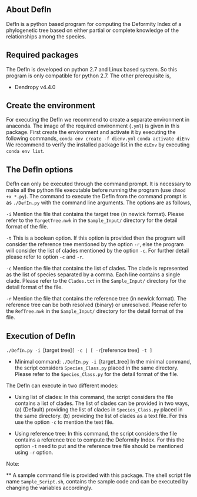 ## About DefIn

DefIn is a python based program for computing the Deformity Index of a phylogenetic tree based on either partial or complete knowledge of the relationships among the species. 


## Required packages

The DefIn is developed on python 2.7 and Linux based system. So this program is only compatible for python 2.7. The other prerequisite is,
- Dendropy v4.4.0


## Create the environment

For executing the DefIn we recommend to create a separate environment in anaconda. The image of the required environment (`.yml`) is given in this package. First create the environment and activate it by executing the following commands,
`conda env create -f dienv.yml`
`conda activate diEnv`
We recommend to verify the installed package list in the `diEnv` by executing `conda env list`.


## The DefIn options

DefIn can only be executed through the command prompt. It is necessary to make all the python file executable before running the program (use `chmod +x *.py`). The command to execute the DefIn from the command prompt is as `./DefIn.py` with the command line arguments. The options are as follows,

`-i`	Mention the file that contains the target tree (in newick format). Please refer to the `TargetTree.nwk` in the `Sample_Input/` directory for the detail format of the file.

`-t`	This is a boolean option. If this option is provided then the program will consider the reference tree mentioned by the option `-r`, else the program will consider the list of clades mentioned by the option `-c`. For further detail please refer to option `-c` and `-r`.

`-c`	Mention the file that contains the list of clades. The clade is represented as the list of species separated by a comma. Each line contains a single clade. Please refer to the `Clades.txt` in the `Sample_Input/` directory for the detail format of the file.

`-r`	Mention the file that contains the reference tree (in newick format). The reference tree can be both resolved (binary) or unresolved. Please refer to the `RefTree.nwk` in the `Sample_Input/` directory for the detail format of the file.


## Execution of DefIn
`./DefIn.py -i `[target tree]` [ -c | [ -r `[reference tree]` -t ]`

- Minimal command:
`./DefIn.py -i `[target_tree]
In the minimal command, the script considers `Species_Class.py` placed in the same directory. Please refer to the `Species_Class.py` for the detail format of the file. 

The DefIn can execute in two different modes:
- Using list of clades: In this command, the script considers the file contains a list of clades. The list of clades can be provided in two ways, 
	(a) (Default) providing the list of clades in `Species_Class.py` placed in the same directory.
	(b) providing the list of clades as a text file. For this use the option `-c` to mention the text file.

- Using reference tree: In this command, the script considers the file contains a reference tree to compute the Deformity Index. For this the option `-t` need to put and the reference tree file should be mentioned using `-r` option.

Note: 


** A sample command file is provided with this package. The shell script file name `Sample_Script.sh`, contains the sample code and can be executed by changing the variables accordingly. 
